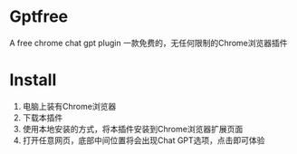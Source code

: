 # Gptfree
A free chrome chat gpt plugin
一款免费的，无任何限制的Chrome浏览器插件

# Install
1. 电脑上装有Chrome浏览器
2. 下载本插件
3. 使用本地安装的方式，将本插件安装到Chrome浏览器扩展页面
4. 打开任意网页，底部中间位置将会出现Chat GPT选项，点击即可体验
